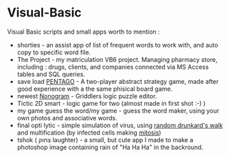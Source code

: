 # Visual-Basic
Visual Basic scripts and small apps
worth to mention :
* shorties - an assist app of list of frequent words to work with, and auto copy to specific word file.
* The Project - my matriculation VB6 project. Managing pharmacy store, including : drugs, clients, and companies connected via MS Access tables and SQL queries.
* save load [PENTAGO](https://he.wikipedia.org/wiki/פנטגו) - A two-player abstract strategy game, made after good experience with a the same phisical board game.
* newest [Nonogram](https://he.wikipedia.org/wiki/שחור_ופתור)  -  Griddlers logic puzzle editor.
* Tictic 2D smart - logic game for two (almost made in first shot :-) )
* my game guess the word/my game -  guess the word maker, using your own photos and associative words.
* final opti lytic - simple simulation of virus, using [random drunkard's walk](https://en.wikipedia.org/wiki/Random_walk) and multification (by infected cells making [mitosis](https://en.wikipedia.org/wiki/Mitosis)) 
* tshok ( צחוק laughter) - a small, but cute app I made to make a photoshop image containing rain of "Ha Ha Ha" in the backround.
